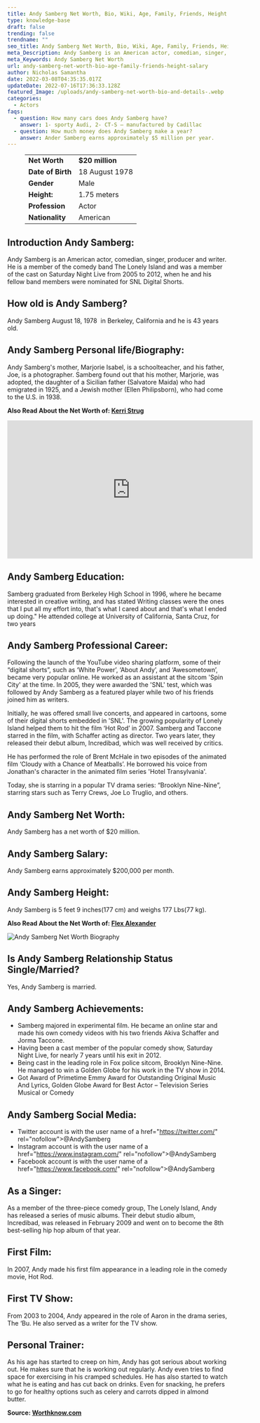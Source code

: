 ```yaml
---
title: Andy Samberg Net Worth, Bio, Wiki, Age, Family, Friends, Height & Salary
type: knowledge-base
draft: false
trending: false
trendname: ""
seo_title: Andy Samberg Net Worth, Bio, Wiki, Age, Family, Friends, Height & Salary
meta_Description: Andy Samberg is an American actor, comedian, singer, producer and writer.
meta_Keywords: Andy Samberg Net Worth
url: andy-samberg-net-worth-bio-age-family-friends-height-salary
author: Nicholas Samantha
date: 2022-03-08T04:35:35.017Z
updateDate: 2022-07-16T17:36:33.128Z
featured_Image: /uploads/andy-samberg-net-worth-bio-and-details-.webp
categories:
  - Actors
faqs:
  - question: How many cars does Andy Samberg have?
    answer: 1- sporty Audi, 2- CT-S – manufactured by Cadillac
  - question: How much money does Andy Samberg make a year?
    answer: Ander Samberg earns approximately $5 million per year.
---
```

<figure class="wp-block-table is-style-stripes">
  <table>
    <tbody>
      <tr>
        <td>
          <strong>Net Worth</strong>
        </td>
        <td>
          <strong>$20 million</strong>
        </td>
      </tr>
      <tr>
        <td>
          <strong>Date of Birth</strong>
        </td>
        <td>18 August 1978</td>
      </tr>
      <tr>
        <td>
          <strong>Gender</strong>
        </td>
        <td>Male</td>
      </tr>
      <tr>
        <td>
          <strong>Height:</strong>
        </td>
        <td>1.75 meters</td>
      </tr>
      <tr>
        <td>
          <strong>Profession</strong>
        </td>
        <td>Actor</td>
      </tr>
      <tr>
        <td>
          <strong>Nationality</strong>
        </td>
        <td>American</td>
      </tr>
    </tbody>
  </table>
</figure>

## Introduction Andy Samberg:

Andy Samberg is an American actor, comedian, singer, producer and writer. He is a member of the comedy band The Lonely Island and was a member of the cast on Saturday Night Live from 2005 to 2012, when he and his fellow band members were nominated for SNL Digital Shorts.

## How old is Andy Samberg?

Andy Samberg August 18, 1978  in Berkeley, California and he is 43 years old.

## Andy Samberg Personal life/Biography:

Andy Samberg's mother, Marjorie Isabel, is a schoolteacher, and his father, Joe, is a photographer. Samberg found out that his mother, Marjorie, was adopted, the daughter of a Sicilian father (Salvatore Maida) who had emigrated in 1925, and a Jewish mother (Ellen Philipsborn), who had come to the U.S. in 1938.

**Also Read About the Net Worth of: <a href="https://worthknow.com/kerri-strug-net-worth-bio-wiki-age-family-friends-height-salary/" target="_blank" rel="noopener">Kerri Strug</a>**

<iframe width="560" height="315" src="https://www.youtube.com/embed/xwwOIoZDds8" title="YouTube video player" frameborder="0" allow="accelerometer; autoplay; clipboard-write; encrypted-media; gyroscope; picture-in-picture" allowfullscreen></iframe>

## Andy Samberg Education:

Samberg graduated from Berkeley High School in 1996, where he became interested in creative writing, and has stated Writing classes were the ones that I put all my effort into, that's what I cared about and that's what I ended up doing." He attended college at University of California, Santa Cruz, for two years

## Andy Samberg Professional Career:

Following the launch of the YouTube video sharing platform, some of their “digital shorts”, such as ‘White Power’, ‘About Andy’, and ‘Awesometown’, became very popular online. He worked as an assistant at the sitcom 'Spin City' at the time. In 2005, they were awarded the 'SNL' test, which was followed by Andy Samberg as a featured player while two of his friends joined him as writers.

Initially, he was offered small live concerts, and appeared in cartoons, some of their digital shorts embedded in 'SNL'. The growing popularity of Lonely Island helped them to hit the film ‘Hot Rod’ in 2007. Samberg and Taccone starred in the film, with Schaffer acting as director. Two years later, they released their debut album, Incredibad, which was well received by critics.

He has performed the role of Brent McHale in two episodes of the animated film ‘Cloudy with a Chance of Meatballs’. He borrowed his voice from Jonathan's character in the animated film series 'Hotel Transylvania'.

Today, she is starring in a popular TV drama series: “Brooklyn Nine-Nine”, starring stars such as Terry Crews, Joe Lo Truglio, and others.

## Andy Samberg Net Worth:

Andy Samberg has a net worth of $20 million.

## Andy Samberg Salary:

Andy Samberg earns approximately $200,000 per month.

## Andy Samberg Height:

Andy Samberg is 5 feet 9 inches(177 cm) and weighs 177 Lbs(77 kg).

**Also Read About the Net Worth of: <a href="https://worthknow.com/flex-alexander-net-worth-bio-wiki-age-family-friends-height-salary/" target="_blank" rel="noopener">Flex Alexander</a>**

![Andy Samberg Net Worth Biography](/uploads/andy-samberg-net-worth-.webp)

## Is Andy Samberg Relationship Status Single/Married?

Yes, Andy Samberg is married.

## Andy Samberg Achievements:

* Samberg majored in experimental film. He became an online star and made his own comedy videos with his two friends Akiva Schaffer and Jorma Taccone.
* Having been a cast member of the popular comedy show, Saturday Night Live, for nearly 7 years until his exit in 2012.
* Being cast in the leading role in Fox police sitcom, Brooklyn Nine-Nine. He managed to win a Golden Globe for his work in the TV show in 2014.
* Got Award of Primetime Emmy Award for Outstanding Original Music And Lyrics, Golden Globe Award for Best Actor – Television Series Musical or Comedy

## Andy Samberg Social Media:

* Twitter account is with the user name of a href="[](https://bbquing.com/)https://twitter.com/" rel="nofollow">@AndySamberg</a>
* Instagram account is with the user name of a href="[](https://bbquing.com/)https://www.instagram.com/" rel="nofollow">@AndySamberg</a>
* Facebook account is with the user name of a href="[](https://bbquing.com/)https://www.facebook.com/" rel="nofollow">@AndySamberg</a>

## As a Singer:

As a member of the three-piece comedy group, The Lonely Island, Andy has released a series of music albums. Their debut studio album, Incredibad, was released in February 2009 and went on to become the 8th best-selling hip hop album of that year.

## First Film:

In 2007, Andy made his first film appearance in a leading role in the comedy movie, Hot Rod.

## First TV Show:

From 2003 to 2004, Andy appeared in the role of Aaron in the drama series, The ‘Bu. He also served as a writer for the TV show.

## Personal Trainer:

As his age has started to creep on him, Andy has got serious about working out. He makes sure that he is working out regularly. Andy even tries to find space for exercising in his cramped schedules. He has also started to watch what he is eating and has cut back on drinks. Even for snacking, he prefers to go for healthy options such as celery and carrots dipped in almond butter.

**Source: <a href="https://worthknow.com/" target="_blank" rel="noopener">Worthknow.com</a>**